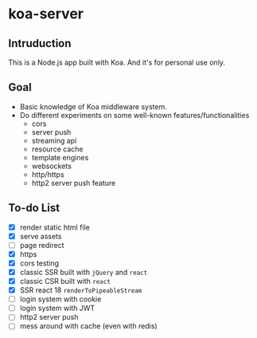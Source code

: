 # koa-server

## Intruduction

This is a Node.js app built with Koa. And it's for personal use only.

## Goal

- Basic knowledge of Koa middleware system.
- Do different experiments on some well-known features/functionalities
  - cors
  - server push
  - streaming api
  - resource cache
  - template engines
  - websockets
  - http/https
  - http2 server push feature

## To-do List

- [x] render static html file
- [x] serve assets
- [ ] page redirect
- [x] https
- [x] cors testing
- [x] classic SSR built with `jQuery` and `react`
- [x] classic CSR built with `react`
- [x] SSR react 18 `renderToPipeableStream`
- [ ] login system with cookie
- [ ] login system with JWT
- [ ] http2 server push
- [ ] mess around with cache (even with redis)
